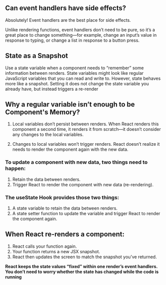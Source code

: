 ## Can event handlers have side effects?

Absolutely! Event handlers are the best place for side effects.

Unlike rendering functions, event handlers don’t need to be pure, so it’s a great place to change something—for example, change an input’s value in response to typing, or change a list in response to a button press.

## State as a Snapshot

Use a state variable when a component needs to “remember” some information between renders. State variables might look like regular JavaScript variables that you can read and write to. However, state behaves more like a snapshot. Setting it does not change the state variable you already have, but instead triggers a re-render

## Why a regular variable isn’t enough to be Component's Memory?

1. Local variables don’t persist between renders. When React renders this component a second time, it renders it from scratch—it doesn’t consider any changes to the local variables.

2. Changes to local variables won’t trigger renders. React doesn’t realize it needs to render the component again with the new data.

### To update a component with new data, two things need to happen:

1. Retain the data between renders.
2. Trigger React to render the component with new data (re-rendering).

### The useState Hook provides those two things:

1. A state variable to retain the data between renders.
2. A state setter function to update the variable and trigger React to render the component again.

## When React re-renders a component:

1. React calls your function again.
2. Your function returns a new JSX snapshot.
3. React then updates the screen to match the snapshot you’ve returned.

**React keeps the state values “fixed” within one render’s event handlers. You don’t need to worry whether the state has changed while the code is running**
